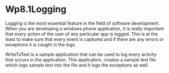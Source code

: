 Wp8.1Logging
============

Logging is the most essential feature in the field of software development. When you are developing a windows phone application, it is really important that every action of the user of any particular app is logged. This is at the least to make sure that every event is captured and if there  are any errors or exceptions it is caught in the logs. 

WriteToText is a sample application that can be used to log every activity that occurs in the application. This application, creates a sample text file which logs sample text into the file and it logs the exceptions as well. 
